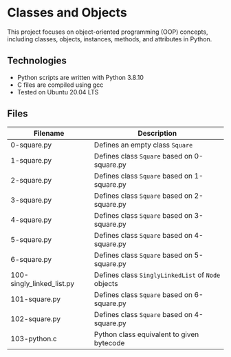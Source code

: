 # Classes and Objects

This project focuses on object-oriented programming (OOP) concepts, including classes, objects, instances, methods, and attributes in Python.

## Technologies

- Python scripts are written with Python 3.8.10
- C files are compiled using gcc
- Tested on Ubuntu 20.04 LTS

## Files

| Filename              | Description                                       |
|-----------------------|---------------------------------------------------|
| 0-square.py           | Defines an empty class `Square`                  |
| 1-square.py           | Defines class `Square` based on 0-square.py      |
| 2-square.py           | Defines class `Square` based on 1-square.py      |
| 3-square.py           | Defines class `Square` based on 2-square.py      |
| 4-square.py           | Defines class `Square` based on 3-square.py      |
| 5-square.py           | Defines class `Square` based on 4-square.py      |
| 6-square.py           | Defines class `Square` based on 5-square.py      |
| 100-singly_linked_list.py | Defines class `SinglyLinkedList` of `Node` objects |
| 101-square.py         | Defines class `Square` based on 6-square.py      |
| 102-square.py         | Defines class `Square` based on 4-square.py      |
| 103-python.c          | Python class equivalent to given bytecode        |


